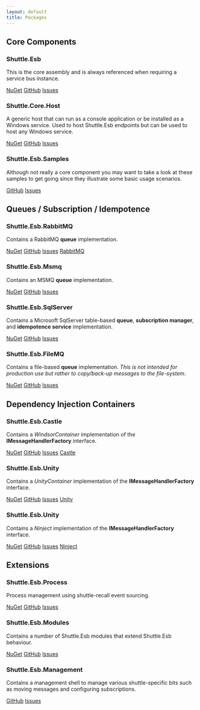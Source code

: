 ```yaml
---
layout: default
title: Packages
---
```


<h2>Core Components</h2>
<div class='row'>
	<div class='col-sm-6 col-md-4'>
		<div class='thumbnail'>
			<div class='caption'>
			<h3>Shuttle.Esb</h3>
			<p>This is the core assembly and is always referenced when requiring a service bus instance.</p>
			<p>
				<a href='http://www.nuget.org/packages/Shuttle.Esb' target='_blank' class='btn btn-primary' role='button'>NuGet</a>
				<a href='https://github.com/Shuttle/Shuttle.Esb' target='_blank' class='btn btn-default' role='button'>GitHub</a>
				<a href='https://github.com/Shuttle/Shuttle.Esb/issues' target='_blank' class='btn btn-default' role='button'>Issues</a>
			</p>
			</div>
		</div>
	</div>
	<div class='col-sm-6 col-md-4'>
		<div class='thumbnail'>
			<div class='caption'>
			<h3>Shuttle.Core.Host</h3>
			<p>A generic host that can run as a console application or be installed as a Windows service.  Used to host Shuttle.Esb endpoints but can be used to host any Windows service.</p>
			<p>
				<a href='http://www.nuget.org/packages/Shuttle.Core.Host' target='_blank' class='btn btn-primary' role='button'>NuGet</a>
				<a href='https://github.com/Shuttle/Shuttle.Core.Host' target='_blank' class='btn btn-default' role='button'>GitHub</a>
				<a href='https://github.com/Shuttle/Shuttle.Core.Host/issues' target='_blank' class='btn btn-default' role='button'>Issues</a>
			</p>
			</div>
		</div>
	</div>
	<div class='col-sm-6 col-md-4'>
		<div class='thumbnail'>
			<div class='caption'>
			<h3>Shuttle.Esb.Samples</h3>
			<p>Although not really a core component you may want to take a look at these samples to get going since they illustrate some basic usage scenarios.</p>
			<p>
				<a href='https://github.com/Shuttle/Shuttle.Esb.Samples' target='_blank' class='btn btn-default' role='button'>GitHub</a>
				<a href='https://github.com/Shuttle/Shuttle.Esb.Samples/issues' target='_blank' class='btn btn-default' role='button'>Issues</a>
			</p>
			</div>
		</div>
	</div>
</div>

<h2>Queues / Subscription / Idempotence</h2>
<div class='row'>
	<div class='col-sm-6 col-md-4'>
		<div class='thumbnail'>
			<div class='caption'>
			<h3>Shuttle.Esb.RabbitMQ</h3>
			<p>Contains a RabbitMQ <strong>queue</strong> implementation.</p>
			<p>
				<a href='http://www.nuget.org/packages/Shuttle.Esb.RabbitMQ' target='_blank' class='btn btn-primary' role='button'>NuGet</a>
				<a href='https://github.com/Shuttle/Shuttle.Esb.RabbitMQ' target='_blank' class='btn btn-default' role='button'>GitHub</a>
				<a href='https://github.com/Shuttle/Shuttle.Esb.RabbitMQ/issues' target='_blank' class='btn btn-default' role='button'>Issues</a>
				<a href='http://www.rabbitmq.com/' target='_blank' class='btn btn-default' role='button'>RabbitMQ</a>
			</p>
			</div>
		</div>
	</div>
	<div class='col-sm-6 col-md-4'>
		<div class='thumbnail'>
			<div class='caption'>
			<h3>Shuttle.Esb.Msmq</h3>
			<p>Contains an MSMQ <strong>queue</strong> implementation.</p>
			<p>
				<a href='http://www.nuget.org/packages/Shuttle.Esb.Msmq' target='_blank' class='btn btn-primary' role='button'>NuGet</a>
				<a href='https://github.com/Shuttle/Shuttle.Esb.Msmq' target='_blank' class='btn btn-default' role='button'>GitHub</a>
				<a href='https://github.com/Shuttle/Shuttle.Esb.Msmq/issues' target='_blank' class='btn btn-default' role='button'>Issues</a>
			</p>
			</div>
		</div>
	</div>
	<div class='col-sm-6 col-md-4'>
		<div class='thumbnail'>
			<div class='caption'>
			<h3>Shuttle.Esb.SqlServer</h3>
			<p>Contains a Microsoft SqlServer table-based <strong>queue</strong>, <strong>subscription manager</strong>, and <strong>idempotence service</strong> implementation.</p>
			<p>
				<a href='http://www.nuget.org/packages/Shuttle.Esb.SqlServer' target='_blank' class='btn btn-primary' role='button'>NuGet</a>
				<a href='https://github.com/Shuttle/Shuttle.Esb.SqlServer' target='_blank' class='btn btn-default' role='button'>GitHub</a>
				<a href='https://github.com/Shuttle/Shuttle.Esb.SqlServer/issues' target='_blank' class='btn btn-default' role='button'>Issues</a>
			</p>
			</div>
		</div>
	</div>
</div>
<div class='row'>
	<div class='col-sm-6 col-md-4'>
		<div class='thumbnail'>
			<div class='caption'>
			<h3>Shuttle.Esb.FileMQ</h3>
			<p>Contains a file-based <strong>queue</strong> implementation.  <em>This is not intended for production use but rather to copy/back-up messages to the file-system</em>.</p>
			<p>
				<a href='http://www.nuget.org/packages/Shuttle.Esb.FileMQ' target='_blank' class='btn btn-primary' role='button'>NuGet</a>
				<a href='https://github.com/Shuttle/Shuttle.Esb.FileMQ' target='_blank' class='btn btn-default' role='button'>GitHub</a>
				<a href='https://github.com/Shuttle/Shuttle.Esb.FileMQ/issues' target='_blank' class='btn btn-default' role='button'>Issues</a>
			</p>
			</div>
		</div>
	</div>
</div>

<h2>Dependency Injection Containers</h2>
<div class='row'>
	<div class='col-sm-6 col-md-4'>
		<div class='thumbnail'>
			<div class='caption'>
			<h3>Shuttle.Esb.Castle</h3>
			<p>Contains a <em>WindsorContainer</em> implementation of the <strong>IMessageHandlerFactory</strong> interface.</p>
			<p>
				<a href='http://www.nuget.org/packages/Shuttle.Esb.Castle' target='_blank' class='btn btn-primary' role='button'>NuGet</a>
				<a href='https://github.com/Shuttle/Shuttle.Esb.Castle' target='_blank' class='btn btn-default' role='button'>GitHub</a>
				<a href='https://github.com/Shuttle/Shuttle.Esb.Castle/issues' target='_blank' class='btn btn-default' role='button'>Issues</a>
				<a href='http://www.castleproject.org/projects/windsor/' target='_blank' class='btn btn-default' role='button'>Castle</a>
			</p>
			</div>
		</div>
	</div>
	<div class='col-sm-6 col-md-4'>
		<div class='thumbnail'>
			<div class='caption'>
			<h3>Shuttle.Esb.Unity</h3>
			<p>Contains a <em>UnityContainer</em> implementation of the <strong>IMessageHandlerFactory</strong> interface.</p>
			<p>
				<a href='http://www.nuget.org/packages/Shuttle.Esb.Unity' target='_blank' class='btn btn-primary' role='button'>NuGet</a>
				<a href='https://github.com/Shuttle/Shuttle.Esb.Unity' target='_blank' class='btn btn-default' role='button'>GitHub</a>
				<a href='https://github.com/Shuttle/Shuttle.Esb.Unity/issues' target='_blank' class='btn btn-default' role='button'>Issues</a>
				<a href='https://unity.codeplex.com/' target='_blank' class='btn btn-default' role='button'>Unity</a>
			</p>
			</div>
		</div>
	</div>
	<div class='col-sm-6 col-md-4'>
		<div class='thumbnail'>
			<div class='caption'>
			<h3>Shuttle.Esb.Unity</h3>
			<p>Contains a <em>Ninject</em> implementation of the <strong>IMessageHandlerFactory</strong> interface.</p>
			<p>
				<a href='http://www.nuget.org/packages/Shuttle.Esb.Ninject' target='_blank' class='btn btn-primary' role='button'>NuGet</a>
				<a href='https://github.com/Shuttle/Shuttle.Esb.Ninject' target='_blank' class='btn btn-default' role='button'>GitHub</a>
				<a href='https://github.com/Shuttle/Shuttle.Esb.Ninject/issues' target='_blank' class='btn btn-default' role='button'>Issues</a>
				<a href='http://www.ninject.org/' target='_blank' class='btn btn-default' role='button'>Ninject</a>
			</p>
			</div>
		</div>
	</div>
</div>

<h2>Extensions</h2>
<div class='row'>
	<div class='col-sm-6 col-md-4'>
		<div class='thumbnail'>
			<div class='caption'>
			<h3>Shuttle.Esb.Process</h3>
			<p>Process management using shuttle-recall event sourcing.</p>
			<p>
				<a href='http://www.nuget.org/packages/Shuttle.Esb.Process' target='_blank' class='btn btn-primary' role='button'>NuGet</a>
				<a href='https://github.com/Shuttle/Shuttle.Esb.Process' target='_blank' class='btn btn-default' role='button'>GitHub</a>
				<a href='https://github.com/Shuttle/Shuttle.Esb.Process/issues' target='_blank' class='btn btn-default' role='button'>Issues</a>
			</p>
			</div>
		</div>
	</div>
	<div class='col-sm-6 col-md-4'>
		<div class='thumbnail'>
			<div class='caption'>
			<h3>Shuttle.Esb.Modules</h3>
			<p>Contains a number of Shuttle.Esb modules that extend Shuttle.Esb behaviour.</p>
			<p>
				<a href='http://www.nuget.org/packages/Shuttle.Esb.Modules' target='_blank' class='btn btn-primary' role='button'>NuGet</a>
				<a href='https://github.com/Shuttle/Shuttle.Esb.Modules' target='_blank' class='btn btn-default' role='button'>GitHub</a>
				<a href='https://github.com/Shuttle/Shuttle.Esb.Modules/issues' target='_blank' class='btn btn-default' role='button'>Issues</a>
			</p>
			</div>
		</div>
	</div>
	<div class='col-sm-6 col-md-4'>
		<div class='thumbnail'>
			<div class='caption'>
			<h3>Shuttle.Esb.Management</h3>
			<p>Contains a management shell to manage various shuttle-specific bits such as moving messages and configuring subscriptions.</p>
			<p>
				<a href='https://github.com/Shuttle/Shuttle.Esb.Management' target='_blank' class='btn btn-default' role='button'>GitHub</a>
				<a href='https://github.com/Shuttle/Shuttle.Esb.Management/issues' target='_blank' class='btn btn-default' role='button'>Issues</a>
			</p>
			</div>
		</div>
	</div>
</div>
